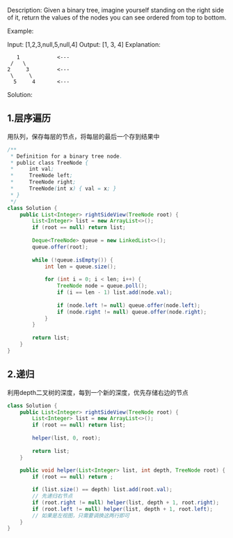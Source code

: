 Description:
Given a binary tree, imagine yourself standing on the right side of it, return the values of the nodes you can see ordered from top to bottom.

Example:

Input: [1,2,3,null,5,null,4]
Output: [1, 3, 4]
Explanation:
```
   1            <---
 /   \
2     3         <---
 \     \
  5     4       <---
```

Solution:

## 1.层序遍历
用队列，保存每层的节点，将每层的最后一个存到结果中

```java
/**
 * Definition for a binary tree node.
 * public class TreeNode {
 *     int val;
 *     TreeNode left;
 *     TreeNode right;
 *     TreeNode(int x) { val = x; }
 * }
 */
class Solution {
    public List<Integer> rightSideView(TreeNode root) {
        List<Integer> list = new ArrayList<>();
        if (root == null) return list;
        
        Deque<TreeNode> queue = new LinkedList<>();
        queue.offer(root);
        
        while (!queue.isEmpty()) {
            int len = queue.size();
            
            for (int i = 0; i < len; i++) {
                TreeNode node = queue.poll();
                if (i == len - 1) list.add(node.val);
                
                if (node.left != null) queue.offer(node.left);
                if (node.right != null) queue.offer(node.right);
            }
        }
        
        return list;
    }
}
```

## 2.递归
利用depth二叉树的深度，每到一个新的深度，优先存储右边的节点

```java
class Solution {
    public List<Integer> rightSideView(TreeNode root) {
        List<Integer> list = new ArrayList<>();
        if (root == null) return list;
        
        helper(list, 0, root);
        
        return list;
    }
    
    public void helper(List<Integer> list, int depth, TreeNode root) {
    	if (root == null) return ;

        if (list.size() == depth) list.add(root.val);  
        // 先递归右节点
        if (root.right != null) helper(list, depth + 1, root.right);
        if (root.left != null) helper(list, depth + 1, root.left);
        // 如果是左视图，只需要调换这两行即可
    }
}
```